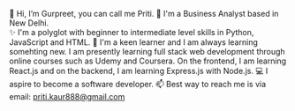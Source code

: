 👋 Hi, I’m Gurpreet, you can call me Priti. 
👀 I'm a Business Analyst based in New Delhi.  
✨ I'm a polyglot with beginner to intermediate level skills in Python, JavaScript and HTML.
🌱 I'm a keen learner and I am always learning somehting new. I am presently learning full stack web development through online courses such as Udemy and Coursera. On the frontend, I am learning React.js and on the backend, I am learning Express.js with Node.js.
💻 I aspire to become a software developer.
📫 Best way to reach me is via email: priti.kaur888@gmail.com
